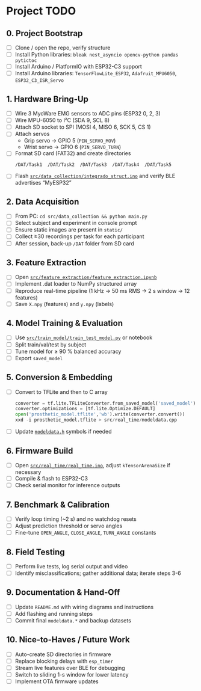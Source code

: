 # Project TODO

## 0. Project Bootstrap
- [ ] Clone / open the repo, verify structure  
- [ ] Install Python libraries: `bleak nest_asyncio opencv-python pandas pytictoc`  
- [ ] Install Arduino / PlatformIO with ESP32-C3 support  
- [ ] Install Arduino libraries: `TensorFlowLite_ESP32`, `Adafruit_MPU6050`, `ESP32_C3_ISR_Servo`

## 1. Hardware Bring-Up
- [ ] Wire 3 MyoWare EMG sensors to ADC pins (ESP32 0, 2, 3)  
- [ ] Wire MPU-6050 to I²C (SDA 9, SCL 8)  
- [ ] Attach SD socket to SPI (MOSI 4, MISO 6, SCK 5, CS 1)  
- [ ] Attach servos  
  - Grip servo → GPIO 5 (`PIN_SERVO_MOV`)  
  - Wrist servo → GPIO 6 (`PIN_SERVO_TURN`)  
- [ ] Format SD card (FAT32) and create directories  
  ```
  /DAT/Task1  /DAT/Task2  /DAT/Task3  /DAT/Task4  /DAT/Task5
  ```
- [ ] Flash [`src/data_collection/integrado_struct.ino`](src/data_collection/integrado_struct.ino:1) and verify BLE advertises “MyESP32”

## 2. Data Acquisition
- [ ] From PC: `cd src/data_collection && python main.py`  
- [ ] Select subject and experiment in console prompt  
- [ ] Ensure static images are present in `static/`  
- [ ] Collect ≥30 recordings per task for each participant  
- [ ] After session, back-up `/DAT` folder from SD card

## 3. Feature Extraction
- [ ] Open [`src/feature_extraction/feature_extraction.ipynb`](src/feature_extraction/feature_extraction.ipynb:1)  
- [ ] Implement .dat loader to NumPy structured array  
- [ ] Reproduce real-time pipeline (1 kHz → 50 ms RMS → 2 s window → 12 features)  
- [ ] Save `X.npy` (features) and `y.npy` (labels)

## 4. Model Training & Evaluation
- [ ] Use [`src/train_model/train_test_model.py`](src/train_model/train_test_model.py:1) or notebook  
- [ ] Split train/val/test by subject  
- [ ] Tune model for ≥ 90 % balanced accuracy  
- [ ] Export `saved_model`

## 5. Conversion & Embedding
- [ ] Convert to TFLite and then to C array  
  ```python
  converter = tf.lite.TFLiteConverter.from_saved_model('saved_model')
  converter.optimizations = [tf.lite.Optimize.DEFAULT]
  open('prosthetic_model.tflite','wb').write(converter.convert())
  xxd -i prosthetic_model.tflite > src/real_time/modeldata.cpp
  ```  
- [ ] Update [`modeldata.h`](src/real_time/modeldata.h:1) symbols if needed

## 6. Firmware Build
- [ ] Open [`src/real_time/real_time.ino`](src/real_time/real_time.ino:1), adjust `kTensorArenaSize` if necessary  
- [ ] Compile & flash to ESP32-C3  
- [ ] Check serial monitor for inference outputs

## 7. Benchmark & Calibration
- [ ] Verify loop timing (~2 s) and no watchdog resets  
- [ ] Adjust prediction threshold or servo angles  
- [ ] Fine-tune `OPEN_ANGLE`, `CLOSE_ANGLE`, `TURN_ANGLE` constants

## 8. Field Testing
- [ ] Perform live tests, log serial output and video  
- [ ] Identify misclassifications; gather additional data; iterate steps 3-6

## 9. Documentation & Hand-Off
- [ ] Update `README.md` with wiring diagrams and instructions  
- [ ] Add flashing and running steps  
- [ ] Commit final `modeldata.*` and backup datasets

## 10. Nice-to-Haves / Future Work
- [ ] Auto-create SD directories in firmware  
- [ ] Replace blocking delays with `esp_timer`  
- [ ] Stream live features over BLE for debugging  
- [ ] Switch to sliding 1-s window for lower latency  
- [ ] Implement OTA firmware updates